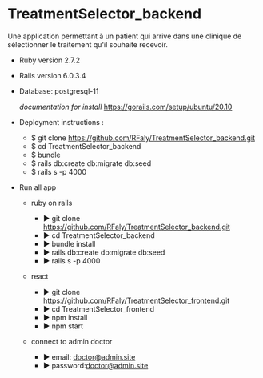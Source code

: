 # TreatmentSelector_backend
Une application permettant à un patient qui arrive dans une clinique de sélectionner le traitement qu'il souhaite recevoir.

* Ruby version 2.7.2

* Rails version 6.0.3.4

* Database: postgresql-11
	
	*documentation for install*
https://gorails.com/setup/ubuntu/20.10

* Deployment instructions :
	* $ git clone https://github.com/RFaly/TreatmentSelector_backend.git
	* $ cd TreatmentSelector_backend
	* $ bundle
	* $ rails db:create db:migrate db:seed
	* $ rails s -p 4000

* Run all app
	* ruby on rails
		* ▶ git clone https://github.com/RFaly/TreatmentSelector_backend.git
		* ▶ cd TreatmentSelector_backend 
		* ▶ bundle install
		* ▶ rails db:create db:migrate db:seed
		* ▶ rails s -p 4000                           

	* react
		* ▶ git clone https://github.com/RFaly/TreatmentSelector_frontend.git
		* ▶ cd TreatmentSelector_frontend 
		* ▶ npm install
		* ▶ npm start
	* connect to admin doctor
		* ▶ email: doctor@admin.site
		* ▶ password:doctor@admin.site
